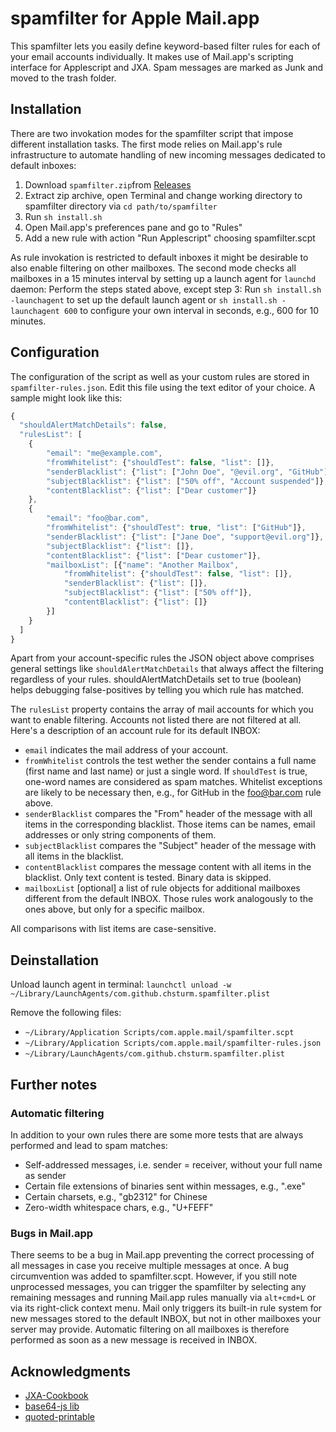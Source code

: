 # spamfilter for Apple Mail.app
This spamfilter lets you easily define keyword-based filter rules for each of your email accounts individually. It makes use of Mail.app's scripting interface for Applescript and JXA.
Spam messages are marked as Junk and moved to the trash folder.

## Installation
There are two invokation modes for the spamfilter script that impose different installation tasks. The first mode relies on Mail.app's rule infrastructure to automate handling of new incoming messages dedicated to default inboxes:
1. Download `spamfilter.zip`from [Releases](https://github.com/chsturm/spamfilter/releases)
2. Extract zip archive, open Terminal and change working directory to spamfilter directory via `cd path/to/spamfilter`
3. Run `sh install.sh`
4. Open Mail.app's preferences pane and go to "Rules"
5. Add a new rule with action "Run Applescript" choosing spamfilter.scpt

As rule invokation is restricted to default inboxes it might be desirable to also enable filtering on other mailboxes. The second mode checks all mailboxes in a 15 minutes interval by setting up a launch agent for `launchd` daemon:
Perform the steps stated above, except step 3: Run `sh install.sh -launchagent` to set up the default launch agent or `sh install.sh -launchagent 600` to configure your own interval in seconds, e.g., 600 for 10 minutes.

## Configuration
The configuration of the script as well as your custom rules are stored in `spamfilter-rules.json`. Edit this file using the text editor of your choice. A sample might look like this:

```javascript
{
  "shouldAlertMatchDetails": false,
  "rulesList": [
	{
	    "email": "me@example.com",
		"fromWhitelist": {"shouldTest": false, "list": []},
		"senderBlacklist": {"list": ["John Doe", "@evil.org", "GitHub"]},
		"subjectBlacklist": {"list": ["50% off", "Account suspended"]},
		"contentBlacklist": {"list": ["Dear customer"]}
	},
	{
		"email": "foo@bar.com",
		"fromWhitelist": {"shouldTest": true, "list": ["GitHub"]},
		"senderBlacklist": {"list": ["Jane Doe", "support@evil.org"]},
		"subjectBlacklist": {"list": []},
		"contentBlacklist": {"list": ["Dear customer"]},
		"mailboxList": [{"name": "Another Mailbox",
		    "fromWhitelist": {"shouldTest": false, "list": []},
		    "senderBlacklist": {"list": []},
		    "subjectBlacklist": {"list": ["50% off"]},
		    "contentBlacklist": {"list": []}
		}]
	}
  ]
}
```

Apart from your account-specific rules the JSON object above comprises general settings like `shouldAlertMatchDetails` that always affect the filtering regardless of your rules. shouldAlertMatchDetails set to true (boolean) helps debugging false-positives by telling you which rule has matched.

The `rulesList` property contains the array of mail accounts for which you want to enable filtering. Accounts not listed there are not filtered at all. Here's a description of an account rule for its default INBOX:
* `email` indicates the mail address of your account.
* `fromWhitelist` controls the test wether the sender contains a full name (first name and last name) or just a single word. If `shouldTest` is true, one-word names are considered as spam matches. Whitelist exceptions are likely to be necessary then, e.g., for GitHub in the foo@bar.com rule above.
* `senderBlacklist` compares the "From" header of the message with all items in the corresponding blacklist. Those items can be names,  email addresses or only string components of them.
* `subjectBlacklist` compares the "Subject" header of the message with all items in the blacklist.
* `contentBlacklist` compares the message content with all items in the blacklist. Only text content is tested. Binary data is skipped.
* `mailboxList` [optional] a list of rule objects for additional mailboxes different from the default INBOX. Those rules work analogously to the ones above, but only for a specific mailbox.

All comparisons with list items are case-sensitive.

## Deinstallation
Unload launch agent in terminal:
`launchctl unload -w ~/Library/LaunchAgents/com.github.chsturm.spamfilter.plist`

Remove the following files:
- `~/Library/Application Scripts/com.apple.mail/spamfilter.scpt`
- `~/Library/Application Scripts/com.apple.mail/spamfilter-rules.json`
- `~/Library/LaunchAgents/com.github.chsturm.spamfilter.plist`

## Further notes
### Automatic filtering
In addition to your own rules there are some more tests that are always performed and lead to spam matches:
* Self-addressed messages, i.e. sender = receiver, without your full name as sender
* Certain file extensions of binaries sent within messages, e.g., ".exe"
* Certain charsets, e.g., "gb2312" for Chinese
* Zero-width whitespace chars, e.g., "U+FEFF"

### Bugs in Mail.app
There seems to be a bug in Mail.app preventing the correct processing of all messages in case you receive multiple messages at once. A bug circumvention was added to spamfilter.scpt. However, if you still note unprocessed messages, you can trigger the spamfilter by selecting any remaining messages and running Mail.app rules manually via `alt+cmd+L` or via its right-click context menu.
Mail only triggers its built-in rule system for new messages stored to the default INBOX, but not in other mailboxes your server may provide. Automatic filtering on all mailboxes is therefore performed as soon as a new message is received in INBOX.

## Acknowledgments
* [JXA-Cookbook](https://github.com/JXA-Cookbook/JXA-Cookbook/wiki)
* [base64-js lib](https://github.com/beatgammit/base64-js)
* [quoted-printable](https://github.com/ronomon/quoted-printable/blob/master/index.js)
